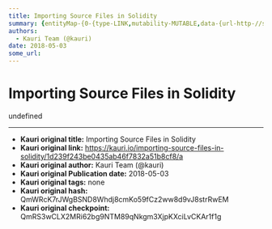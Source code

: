 ```yaml
---
title: Importing Source Files in Solidity
summary: {entityMap-{0-{type-LINK,mutability-MUTABLE,data-{url-http-//solidity.readthedocs.io/en/develop/layout-of-source-files.html?highlight=import-importing-other-source-files}},blocks--{key-3l4i0,text-This tutorial will show you how to import local and external files.,type-unstyled,depth-0,inlineStyleRanges-,entityRanges-,data-{}},{key-5oqjd,text-,type-unstyled,depth-0,inlineStyleRanges-,entityRanges-,data-{}},{key-am2u2,text-The compilation result will also contain contracts implemented in the impor
authors:
  - Kauri Team (@kauri)
date: 2018-05-03
some_url: 
---
```


# Importing Source Files in Solidity


undefined


---

- **Kauri original title:** Importing Source Files in Solidity
- **Kauri original link:** https://kauri.io/importing-source-files-in-solidity/1d239f243be0435ab46f7832a51b8cf8/a
- **Kauri original author:** Kauri Team (@kauri)
- **Kauri original Publication date:** 2018-05-03
- **Kauri original tags:** none
- **Kauri original hash:** QmWRcK7rJWgBSND8Whdj8cmKo59fCz2ww8d9vJ8strRwEM
- **Kauri original checkpoint:** QmRS3wCLX2MRi62bg9NTM89qNkgm3XjpKXciLvCKAr1f1g



